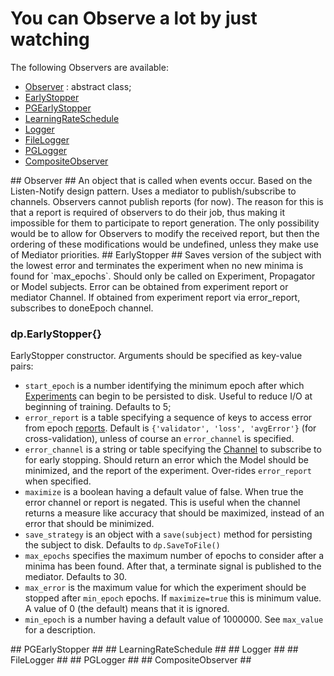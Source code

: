 # You can Observe a lot by just watching #
The following Observers are available:
 * [Observer](#dp.Observer) : abstract class;
  * [EarlyStopper](#dp.EarlyStopper)
   * [PGEarlyStopper](#dp.PGEarlyStopper)
  * [LearningRateSchedule](#dp.LearningRateSchedule)
  * [Logger](#dp.Logger)
   * [FileLogger](#dp.FileLogger)
   * [PGLogger](#dp.PGLogger)
  * [CompositeObserver](#dp.CompositeObserver) 

<a name="dp.Observer"/>
## Observer ##
An object that is called when events occur. Based on the Listen-Notify design pattern. 
Uses a mediator to publish/subscribe to channels.
Observers cannot publish reports (for now). The reason for this is 
that a report is required of observers to do their job, thus making
it impossible for them to participate to report generation.
The only possibility would be to allow for Observers to modify the 
received report, but then the ordering of these modifications would
be undefined, unless they make use of Mediator priorities.

<a name="dp.EarlyStopper"/>
## EarlyStopper ##
Saves version of the subject with the lowest error and terminates 
the experiment when no new minima is found for `max_epochs`.
Should only be called on Experiment, Propagator or Model subjects.
Error can be obtained from experiment report or mediator Channel. 
If obtained from experiment report via error_report, subscribes to doneEpoch channel.

### dp.EarlyStopper{} ###
EarlyStopper constructor. Arguments should be specified as key-value pairs:
 * `start_epoch` is a number identifying the minimum epoch after which [Experiments](experiment.md#dp.Experiment) can begin to be persisted to disk. Useful to reduce I/O at beginning of training. Defaults to 5;
 * `error_report` is a table specifying a sequence of keys to access error from epoch [reports](experiment.md#dp.Experiment.repot). Default is `{'validator', 'loss', 'avgError'}` (for cross-validation), unless of course an `error_channel` is specified.
 * `error_channel` is a string or table specifying the [Channel](mediator.md#dp.Channel) to subscribe to for early stopping. Should return an error which the Model should be minimized, and the report of the experiment. Over-rides `error_report` when specified.
 * `maximize` is a boolean having a default value of false. When true the error channel or report is negated. This is useful when the channel returns a measure like accuracy that should be maximized, instead of an error that should be minimized.
 * `save_strategy` is an object with a `save(subject)` method for persisting the subject to disk. Defaults to `dp.SaveToFile()`
 * `max_epochs` specifies the maximum number of epochs to consider after a minima has been found. After that, a terminate signal is published to the mediator. Defaults to 30.
 * `max_error` is the maximum value for which the experiment should be stopped after `min_epoch` epochs. If `maximize=true` this is minimum value. A value of 0 (the default) means that it is ignored.
 * `min_epoch` is a number having a default value of 1000000. See `max_value` for a description.

<a name="dp.PGEarlyStopper"/>
## PGEarlyStopper ##

<a name="dp.LearningRateSchedule"/>
## LearningRateSchedule ##

<a name="dp.Logger"/>
## Logger ##

<a name="dp.FileLogger"/>
## FileLogger ##

<a name="dp.PGLogger"/>
## PGLogger ##

<a name="dp.CompositeObserver"/>
## CompositeObserver ##

